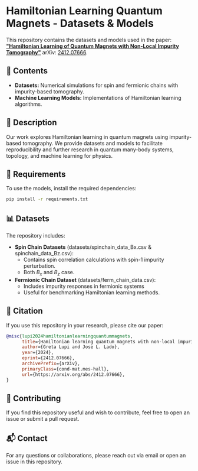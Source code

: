 # Hamiltonian Learning Quantum Magnets - Datasets & Models

This repository contains the datasets and models used in the paper:  
[**"Hamiltonian Learning of Quantum Magnets with Non-Local Impurity Tomography"**](https://arxiv.org/abs/2412.07666) arXiv: [2412.07666](https://arxiv.org/abs/2412.07666).

## 📂 Contents
- **Datasets:** Numerical simulations for spin and fermionic chains with impurity-based tomography.
- **Machine Learning Models:** Implementations of Hamiltonian learning algorithms.

## 📜 Description
Our work explores Hamiltonian learning in quantum magnets using impurity-based tomography. We provide datasets and models to facilitate reproducibility and further research in quantum many-body systems, topology, and machine learning for physics.

## 🔧 Requirements
To use the models, install the required dependencies:
```bash
pip install -r requirements.txt
```

## 📊 Datasets
The repository includes:

- **Spin Chain Datasets** (datasets/spinchain_data_Bx.csv & spinchain_data_Bz.csv):
  - Contains spin correlation calculations with spin-1 impurity perturbation.
  - Both $B_x$ and $B_z$ case.
- **Fermionic Chain Dataset** (datasets/ferm_chain_data.csv):
  - Includes impurity responses in fermionic systems
  - Useful for benchmarking Hamiltonian learning methods.

## 📄 Citation
If you use this repository in your research, please cite our paper:

```bibtex
@misc{lupi2024hamiltonianlearningquantummagnets,
      title={Hamiltonian learning quantum magnets with non-local impurity tomography}, 
      author={Greta Lupi and Jose L. Lado},
      year={2024},
      eprint={2412.07666},
      archivePrefix={arXiv},
      primaryClass={cond-mat.mes-hall},
      url={https://arxiv.org/abs/2412.07666}, 
}
```

## 🤝 Contributing
If you find this repository useful and wish to contribute, feel free to open an issue or submit a pull request.

## 📬 Contact
For any questions or collaborations, please reach out via email or open an issue in this repository.
